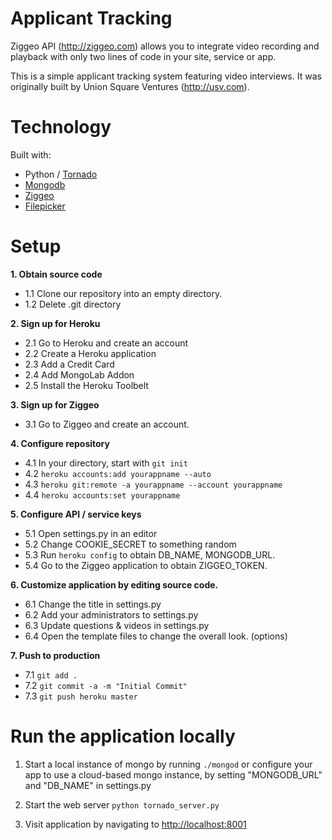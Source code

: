 Applicant Tracking
=================

Ziggeo API (http://ziggeo.com) allows you to integrate video recording and playback with only
two lines of code in your site, service or app. 

This is a simple applicant tracking system featuring video interviews. It was originally built by
Union Square Ventures (http://usv.com).

Technology
===========

Built with:

 * Python / [Tornado](http://tornadoweb.org)
 * [Mongodb](http://www.mongodb.com/)
 * [Ziggeo](http://ziggeo.com)
 * [Filepicker](http://filepicker.io)

Setup
======

**1. Obtain source code**
- 1.1 Clone our repository into an empty directory.
- 1.2 Delete .git directory

**2. Sign up for Heroku**

- 2.1 Go to Heroku and create an account
- 2.2 Create a Heroku application
- 2.3 Add a Credit Card
- 2.4 Add MongoLab Addon
- 2.5 Install the Heroku Toolbelt

**3. Sign up for Ziggeo**

- 3.1 Go to Ziggeo and create an account.

**4. Configure repository**

- 4.1 In your directory, start with `git init`
- 4.2 `heroku accounts:add yourappname --auto`
- 4.3 `heroku git:remote -a yourappname --account yourappname`
- 4.4 `heroku accounts:set yourappname`

**5. Configure API / service keys**

- 5.1 Open settings.py in an editor
- 5.2 Change COOKIE_SECRET to something random
- 5.3 Run `heroku config` to obtain DB_NAME, MONGODB_URL.
- 5.4 Go to the Ziggeo application to obtain ZIGGEO_TOKEN.

**6. Customize application by editing source code.**

- 6.1 Change the title in settings.py
- 6.2 Add your administrators to settings.py
- 6.3 Update questions & videos in settings.py
- 6.4 Open the template files to change the overall look. (options)

**7. Push to production**

- 7.1 `git add .`
- 7.2 `git commit -a -m "Initial Commit"`
- 7.3 `git push heroku master`

Run the application locally
===========

1. Start a local instance of mongo by running `./mongod` or configure your app to use a cloud-based mongo instance, by setting "MONGODB_URL" and "DB_NAME" in settings.py

2. Start the web server `python tornado_server.py`

3. Visit application by navigating to [http://localhost:8001](http://localhost:8001)

